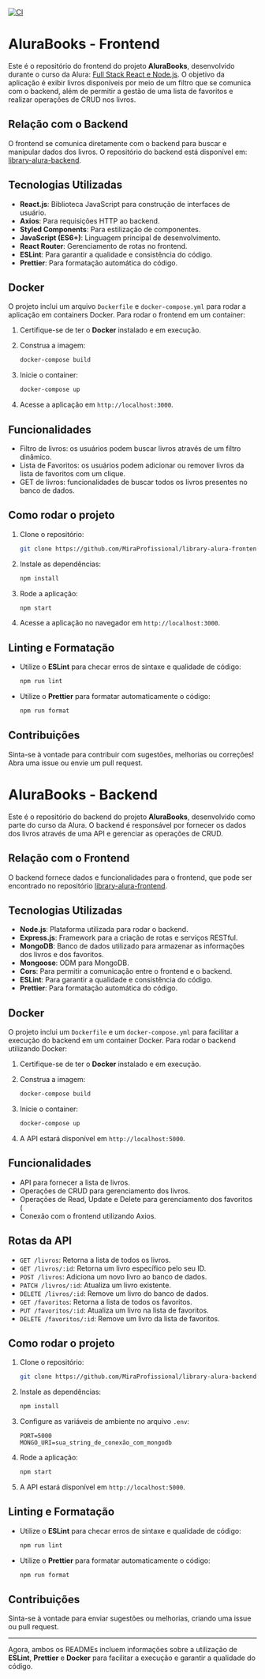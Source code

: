 [![CI](https://github.com/MiraProfissional/library-alura-frontend/actions/workflows/node.js.yml/badge.svg)](https://github.com/MiraProfissional/library-alura-frontend/actions/workflows/node.js.yml)

# AluraBooks - Frontend

Este é o repositório do frontend do projeto **AluraBooks**, desenvolvido durante o curso da Alura: [Full Stack React e Node.js](https://cursos.alura.com.br/formacao-full-stack-react-node-js). O objetivo da aplicação é exibir livros disponíveis por meio de um filtro que se comunica com o backend, além de permitir a gestão de uma lista de favoritos e realizar operações de CRUD nos livros.

## Relação com o Backend

O frontend se comunica diretamente com o backend para buscar e manipular dados dos livros. O repositório do backend está disponível em: [library-alura-backend](https://github.com/MiraProfissional/library-alura-backend).

## Tecnologias Utilizadas

- **React.js**: Biblioteca JavaScript para construção de interfaces de usuário.
- **Axios**: Para requisições HTTP ao backend.
- **Styled Components**: Para estilização de componentes.
- **JavaScript (ES6+)**: Linguagem principal de desenvolvimento.
- **React Router**: Gerenciamento de rotas no frontend.
- **ESLint**: Para garantir a qualidade e consistência do código.
- **Prettier**: Para formatação automática do código.

## Docker

O projeto inclui um arquivo `Dockerfile` e `docker-compose.yml` para rodar a aplicação em containers Docker. Para rodar o frontend em um container:

1. Certifique-se de ter o **Docker** instalado e em execução.
2. Construa a imagem:

   ```bash
   docker-compose build
   ```

3. Inicie o container:

   ```bash
   docker-compose up
   ```

4. Acesse a aplicação em `http://localhost:3000`.

## Funcionalidades

- Filtro de livros: os usuários podem buscar livros através de um filtro dinâmico.
- Lista de Favoritos: os usuários podem adicionar ou remover livros da lista de favoritos com um clique.
- GET de livros: funcionalidades de buscar todos os livros presentes no banco de dados.

## Como rodar o projeto

1. Clone o repositório:

   ```bash
   git clone https://github.com/MiraProfissional/library-alura-frontend
   ```

2. Instale as dependências:

   ```bash
   npm install
   ```

3. Rode a aplicação:

   ```bash
   npm start
   ```

4. Acesse a aplicação no navegador em `http://localhost:3000`.

## Linting e Formatação

- Utilize o **ESLint** para checar erros de sintaxe e qualidade de código:

  ```bash
  npm run lint
  ```

- Utilize o **Prettier** para formatar automaticamente o código:

  ```bash
  npm run format
  ```

## Contribuições

Sinta-se à vontade para contribuir com sugestões, melhorias ou correções! Abra uma issue ou envie um pull request.

# AluraBooks - Backend

Este é o repositório do backend do projeto **AluraBooks**, desenvolvido como parte do curso da Alura. O backend é responsável por fornecer os dados dos livros através de uma API e gerenciar as operações de CRUD.

## Relação com o Frontend

O backend fornece dados e funcionalidades para o frontend, que pode ser encontrado no repositório [library-alura-frontend](https://github.com/MiraProfissional/library-alura-frontend).

## Tecnologias Utilizadas

- **Node.js**: Plataforma utilizada para rodar o backend.
- **Express.js**: Framework para a criação de rotas e serviços RESTful.
- **MongoDB**: Banco de dados utilizado para armazenar as informações dos livros e dos favoritos.
- **Mongoose**: ODM para MongoDB.
- **Cors**: Para permitir a comunicação entre o frontend e o backend.
- **ESLint**: Para garantir a qualidade e consistência do código.
- **Prettier**: Para formatação automática do código.

## Docker

O projeto inclui um `Dockerfile` e um `docker-compose.yml` para facilitar a execução do backend em um container Docker. Para rodar o backend utilizando Docker:

1. Certifique-se de ter o **Docker** instalado e em execução.
2. Construa a imagem:

   ```bash
   docker-compose build
   ```

3. Inicie o container:

   ```bash
   docker-compose up
   ```

4. A API estará disponível em `http://localhost:5000`.

## Funcionalidades

- API para fornecer a lista de livros.
- Operações de CRUD para gerenciamento dos livros.
- Operações de Read, Update e Delete para gerenciamento dos favoritos (
- Conexão com o frontend utilizando Axios.

## Rotas da API

- `GET /livros`: Retorna a lista de todos os livros.
- `GET /livros/:id`: Retorna um livro específico pelo seu ID.
- `POST /livros`: Adiciona um novo livro ao banco de dados.
- `PATCH /livros/:id`: Atualiza um livro existente.
- `DELETE /livros/:id`: Remove um livro do banco de dados.
- `GET /favoritos`: Retorna a lista de todos os favoritos.
- `PUT /favoritos/:id`: Atualiza um livro na lista de favoritos.
- `DELETE /favoritos/:id`: Remove um livro da lista de favoritos.

## Como rodar o projeto

1. Clone o repositório:

   ```bash
   git clone https://github.com/MiraProfissional/library-alura-backend
   ```

2. Instale as dependências:

   ```bash
   npm install
   ```

3. Configure as variáveis de ambiente no arquivo `.env`:

   ```
   PORT=5000
   MONGO_URI=sua_string_de_conexão_com_mongodb
   ```

4. Rode a aplicação:

   ```bash
   npm start
   ```

5. A API estará disponível em `http://localhost:5000`.

## Linting e Formatação

- Utilize o **ESLint** para checar erros de sintaxe e qualidade de código:

  ```bash
  npm run lint
  ```

- Utilize o **Prettier** para formatar automaticamente o código:

  ```bash
  npm run format
  ```

## Contribuições

Sinta-se à vontade para enviar sugestões ou melhorias, criando uma issue ou pull request.

---

Agora, ambos os READMEs incluem informações sobre a utilização de **ESLint**, **Prettier** e **Docker** para facilitar a execução e garantir a qualidade do código.
